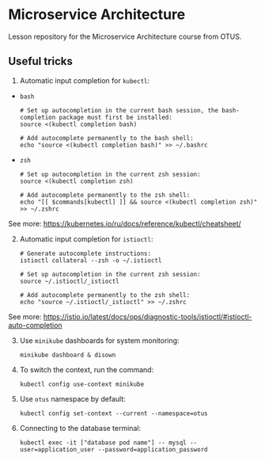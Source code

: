 # Microservice Architecture

Lesson repository for the Microservice Architecture course from OTUS.

## Useful tricks

1. Automatic input completion for `kubectl`:

* `bash`

    ```shell
    # Set up autocompletion in the current bash session, the bash-completion package must first be installed:
    source <(kubectl completion bash)

    # Add autocomplete permanently to the bash shell:
    echo "source <(kubectl completion bash)" >> ~/.bashrc
    ```

* `zsh`

    ```shell
    # Set up autocompletion in the current zsh session:
    source <(kubectl completion zsh)
  
    # Add autocomplete permanently to the zsh shell:
    echo "[[ $commands[kubectl] ]] && source <(kubectl completion zsh)" >> ~/.zshrc
    ```

See more: https://kubernetes.io/ru/docs/reference/kubectl/cheatsheet/

2. Automatic input completion for `istioctl`:

    ```shell
    # Generate autocomplete instructions:
    istioctl collateral --zsh -o ~/.istioctl
   
    # Set up autocompletion in the current zsh session:
    source ~/.istioctl/_istioctl
   
    # Add autocomplete permanently to the zsh shell:
    echo "source ~/.istioctl/_istioctl" >> ~/.zshrc
    ```

See more: https://istio.io/latest/docs/ops/diagnostic-tools/istioctl/#istioctl-auto-completion

3. Use `minikube` dashboards for system monitoring:

   ```shell
   minikube dashboard & disown
   ```

4. To switch the context, run the command:

   ```shell
   kubectl config use-context minikube
   ```

5. Use `otus` namespace by default:

   ```shell
   kubectl config set-context --current --namespace=otus
   ```

6. Connecting to the database terminal:

   ```shell
   kubectl exec -it ["database pod name"] -- mysql --user=application_user --password=application_password
   ```
